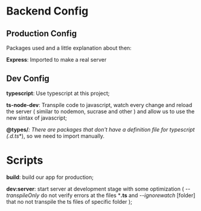 # **Backend Config**

## Production Config
Packages used and a little explanation about then:

**Express**: Imported to make a real server

## **Dev Config**
**typescript**: Use typescript at this project;

**ts-node-dev**: Transpile code to javascript, watch every change and reload the server ( similar to nodemon, sucrase and other ) and allow us to use the new sintax of javascript;

**@types/***: There are packages that don't have a definition file for typescript (**.d.ts**), so we need to import manually.

# **Scripts**

**build**: build our app for production;

**dev:server**: start server at development stage with some optimization ( *--transpileOnly* do not verify errors at the files ***.ts** and *--ignorewatch* [folder] that no not transpile the ts files of specific folder );

